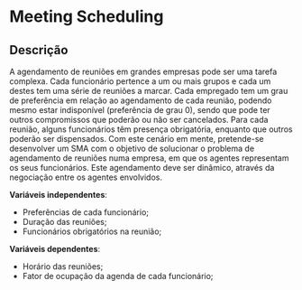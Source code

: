 # Meeting Scheduling

## Descrição

A agendamento de reuniões em grandes empresas pode ser uma tarefa complexa. Cada funcionário pertence a um ou mais grupos e cada um destes tem uma série de reuniões a marcar. Cada empregado tem um grau de preferência em relação ao agendamento de cada reunião, podendo mesmo estar indisponível (preferência de grau 0), sendo que pode ter outros compromissos que poderão ou não ser cancelados. Para cada reunião, alguns funcionários têm presença obrigatória, enquanto que outros poderão ser dispensados. Com este cenário em mente, pretende-se desenvolver um SMA com o objetivo de solucionar o problema de agendamento de reuniões numa empresa, em que os agentes representam os seus funcionários. Este agendamento deve ser dinâmico, através da negociação entre os agentes envolvidos.

**Variáveis independentes**: 
* Preferências de cada funcionário; 
* Duração das reuniões; 
* Funcionários obrigatórios na reunião;

**Variáveis dependentes**:
* Horário das reuniões;
* Fator de ocupação da agenda de cada funcionário;






